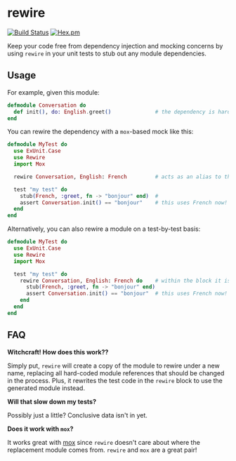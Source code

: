 rewire
===

[![Build Status](https://travis-ci.org/stephanos/rewire.svg?branch=master)](https://travis-ci.org/stephanos/rewire)
[![Hex.pm](https://img.shields.io/hexpm/v/rewire.svg)](https://hex.pm/packages/rewire)

Keep your code free from dependency injection and mocking concerns by using `rewire` in your unit tests to stub out any module dependencies.

## Usage

For example, given this module:

```elixir
defmodule Conversation do
  def init(), do: English.greet()              # the dependency is hard-wired
end
```

You can rewire the dependency with a `mox`-based mock like this:

```elixir
defmodule MyTest do
  use ExUnit.Case
  use Rewire
  import Mox

  rewire Conversation, English: French         # acts as an alias to the rewired module

  test "my test" do
    stub(French, :greet, fn -> "bonjour" end)  #
    assert Conversation.init() == "bonjour"    # this uses French now!
  end
end
```

Alternatively, you can also rewire a module on a test-by-test basis:

```elixir
defmodule MyTest do
  use ExUnit.Case
  use Rewire
  import Mox

  test "my test" do
    rewire Conversation, English: French do    # within the block it is rewired
      stub(French, :greet, fn -> "bonjour" end)
      assert Conversation.init() == "bonjour"  # this uses French now!
    end
  end
end
```

## FAQ

**Witchcraft! How does this work??**

Simply put, `rewire` will create a copy of the module to rewire under a new name, replacing all hard-coded module references that should be changed in the process. Plus, it rewrites the test code in the `rewire` block to use the generated module instead.

**Will that slow down my tests?**

Possibly just a little? Conclusive data isn't in yet.

**Does it work with `mox`?**

It works great with [mox](https://github.com/dashbitco/mox) since `rewire` doesn't care about where the replacement module comes from. `rewire` and `mox` are a great pair!
